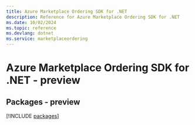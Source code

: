 ```yaml
---
title: Azure Marketplace Ordering SDK for .NET
description: Reference for Azure Marketplace Ordering SDK for .NET
ms.date: 10/02/2024
ms.topic: reference
ms.devlang: dotnet
ms.service: marketplaceordering
---
```

# Azure Marketplace Ordering SDK for .NET - preview
## Packages - preview
[!INCLUDE [packages](marketplace-ordering-index.md)]